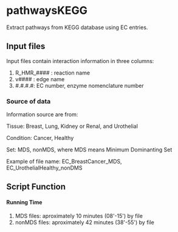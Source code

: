 # pathwaysKEGG
Extract pathways from KEGG database using EC entries. 

## Input files
Input files contain interaction information in three columns: 
1. R_HMR_#### : reaction name
2. v#### : edge name
3. #.#.#.#: EC number, enzyme nomenclature number
### Source of data
Information source are from: 

Tissue: Breast, Lung, Kidney or Renal, and Urothelial

Condition: Cancer, Healthy

Set: MDS, nonMDS, where MDS means Minimum Dominanting Set

Example of file name: EC_BreastCancer_MDS, EC_UrothelialHealthy_nonDMS
## Script Function


#### Running Time
1. MDS files: aproximately 10 minutes (08'-15') by file
2. nonMDS files: aproximately 42 minutes (38'-55') by file
